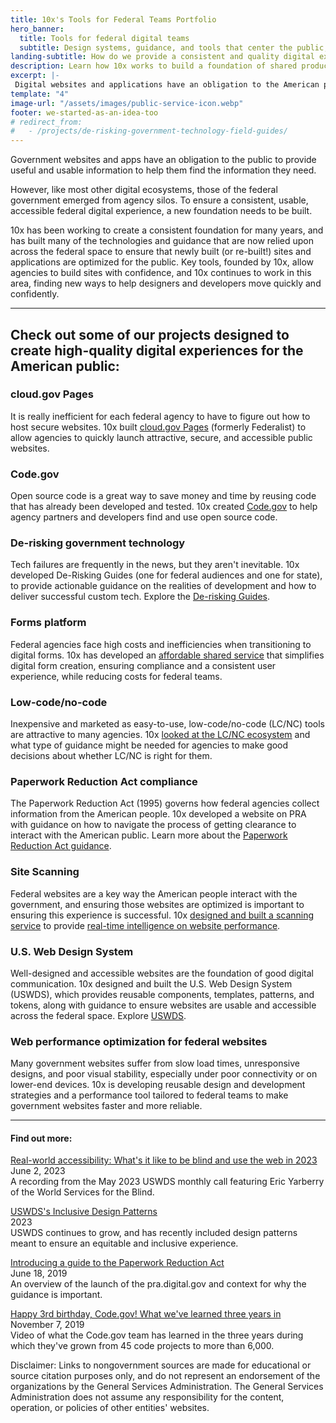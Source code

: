 ```yaml
---
title: 10x's Tools for Federal Teams Portfolio  
hero_banner:
  title: Tools for federal digital teams
  subtitle: Design systems, guidance, and tools that center the public, instead of mirroring government silos.
landing-subtitle: How do we provide a consistent and quality digital experience for the American public?
description: Learn how 10x works to build a foundation of shared products to make it easier for federal teams to provide exceptional digital experiences. 
excerpt: |-
 Digital websites and applications have an obligation to the American people to provide useful and usable information to help them find the information they need. However, like most other digital ecosystems, those of the federal government emerged from agency silos. To ensure a consistent, usable, accessible federal digital experience, a new foundation needs to be built.
template: "4"
image-url: "/assets/images/public-service-icon.webp"
footer: we-started-as-an-idea-too
# redirect_from: 
#   - /projects/de-risking-government-technology-field-guides/
---
```

<p class="usa-intro">  
  Government websites and apps have an obligation to the public to provide useful and usable information to help them find the information they need.
</p>

However, like most other digital ecosystems, those of the federal government emerged from agency silos. To ensure a consistent, usable, accessible federal digital experience, a new foundation needs to be built.

10x has been working to create a consistent foundation for many years, and has built many of the technologies and guidance that are now relied upon across the federal space to ensure that newly built (or re-built!) sites and applications are optimized for the public. Key tools, founded by 10x, allow agencies to build sites with confidence, and 10x continues to work in this area, finding new ways to help designers and developers move quickly and confidently.

---

## Check out some of our projects designed to create high-quality digital experiences for the American public:

### <span>cloud.gov</span> Pages

It is really inefficient for each federal agency to have to figure out how to host secure websites. 10x built <a class="usa-link usa-link--external" rel="noreferrer" target="_blank" href="https://cloud.gov/pages">cloud.gov Pages</a> (formerly Federalist) to allow agencies to quickly launch attractive, secure, and accessible public websites. 

### <span>Code.gov</span>

Open source code is a great way to save money and time by reusing code that has already been developed and tested. 10x created <a class="usa-link usa-link--external" rel="noreferrer" target="_blank" href="https://code.gov/">Code.gov</a> to help agency partners and developers find and use open source code.

### De-risking government technology

Tech failures are frequently in the news, but they aren't inevitable. 10x developed De-Risking Guides (one for federal audiences and one for state), to provide actionable guidance on the realities of development and how to deliver successful custom tech. Explore the <a class="usa-link usa-link--external" rel="noreferrer" target="_blank" href="https://guides.18f.gov/derisking-government-tech/">De-risking Guides</a>.

### Forms platform

Federal agencies face high costs and inefficiencies when transitioning to digital forms. 10x has developed an <a class="usa-link usa-link--external" rel="noreferrer" target="_blank" href="https://federalist-9ab3a388-1535-4bd5-a4bf-04c7933172d6.sites.pages.cloud.gov/preview/gsa-tts/forms/demo/">affordable shared service</a> that simplifies digital form creation, ensuring compliance and a consistent user experience, while reducing costs for federal teams.

### Low-code/no-code

Inexpensive and marketed as easy-to-use, low-code/no-code (LC/NC) tools are attractive to many agencies. 10x <a class="usa-link" href="{{ '/news/low-code-no-code' | url }}">looked at the LC/NC ecosystem</a> and what type of guidance might be needed for agencies to make good decisions about whether LC/NC is right for them.

### Paperwork Reduction Act compliance

The Paperwork Reduction Act (1995) governs how federal agencies collect information from the American people. 10x developed a website on PRA with guidance on how to navigate the process of getting clearance to interact with the American public. Learn more about the <a class="usa-link usa-link--external" rel="noreferrer" target="_blank" href="https://pra.digital.gov/">Paperwork Reduction Act guidance</a>.

### Site Scanning

Federal websites are a key way the American people interact with the government, and ensuring those websites are optimized is important to ensuring this experience is successful. 10x <a class="usa-link" href="{{ '/news/site-scanning/' | url }}">designed and built a scanning service</a> to provide <a class="usa-link usa-link--external" rel="noreferrer" target="_blank" href="https://digital.gov/guides/site-scanning/">real-time intelligence on website performance</a>.

### U.S. Web Design System

Well-designed and accessible websites are the foundation of good digital communication. 10x designed and built the U.S. Web Design System (USWDS), which provides reusable components, templates, patterns, and tokens, along with guidance to ensure websites are usable and accessible across the federal space. Explore <a class="usa-link usa-link--external" rel="noreferrer" target="_blank" href="https://designsystem.digital.gov/">USWDS</a>.

### Web performance optimization for federal websites

Many government websites suffer from slow load times, unresponsive designs, and poor visual stability, especially under poor connectivity or on lower-end devices. 10x is developing reusable design and development strategies and a performance tool tailored to federal teams to make government websites faster and more reliable.

---

#### Find out more:

<p>
  <a class="usa-link usa-link--external" rel="noreferrer" target="_blank" href="https://www.youtube.com/watch?v=SG6Bbv-uKeg">
    Real-world accessibility: What's it like to be blind and use the web in 2023
  </a>
  <br>
  June 2, 2023
  <br>
  A recording from the May 2023 USWDS monthly call featuring Eric Yarberry of the World Services for the Blind.
</p>

<p>
  <a class="usa-link usa-link--external" rel="noreferrer" target="_blank" href="https://designsystem.digital.gov/together/">
    USWDS's Inclusive Design Patterns
  </a>
  <br>
  2023
  <br>
  USWDS continues to grow, and has recently included design patterns meant to ensure an equitable and inclusive experience.
</p>

<p>
  <a class="usa-link usa-link--external" rel="noreferrer" target="_blank" href="https://digital.gov/2019/06/18/introducing-a-guide-paperwork-reduction-act/">
    Introducing a guide to the Paperwork Reduction Act
  </a>
  <br>
  June 18, 2019
  <br>
  An overview of the launch of the pra.digital.gov and context for why the guidance is important.
</p>

<p>
  <a class="usa-link usa-link--external" rel="noreferrer" target="_blank" href="https://digital.gov/event/2019/11/07/happy-3rd-birthday-codegov-what-weve-learned-three-years-in/">
    Happy 3rd birthday, Code.gov! What we've learned three years in
  </a>
  <br>
  November 7, 2019
  <br>
  Video of what the Code.gov team has learned in the three years during which they've grown from 45 code projects to more than 6,000.
</p>

<p class="disclaimer">Disclaimer: Links to nongovernment sources are made for educational or source citation purposes only, and do not represent an endorsement of the organizations by the General Services Administration. The General Services Administration does not assume any responsibility for the content, operation, or policies of other entities' websites.
</p>